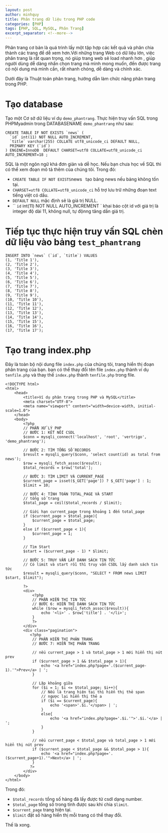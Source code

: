 ```yaml
---
layout: post
author: minhquy
title: Phân trang dữ liệu trong PHP code
categories: [PHP]
tags: [PHP, SQL, MySQL, Phân Trang]
excerpt_separator: <!--more-->
---
```


Phân trang cơ bản là quá trình lấy một tập hợp các kết quả và phân chia thành các trang để dễ xem hơn.Với những trang Web có dữ liệu lớn, việc phân trang là rất quan trọng, nó giúp trang web sẽ load nhanh hơn , giúp người dùng dễ dàng nhấn chọn trang mà mình mong muốn, đến được trang có nội dung mà mình cần, rất nhanh chóng, dễ dàng và chính xác.
<!--more-->

Dưới đây là Thuật toán phân trang, hướng dẫn làm chức năng phân trang trong PHP.
# Tạo database
Tạo một Cơ sở dữ liệu ví dụ `demo_phantrang`.
Thực hiện truy vấn SQL trong PHPMyadmin trong DATABASENAME `demo_phantrang` như sau:
```
CREATE TABLE IF NOT EXISTS `news` (
  `id` int(11) NOT NULL AUTO_INCREMENT,
  `title` varchar(255) COLLATE utf8_unicode_ci DEFAULT NULL,
  PRIMARY KEY (`id`)
) ENGINE=InnoDB  DEFAULT CHARSET=utf8 COLLATE=utf8_unicode_ci AUTO_INCREMENT=18 ;
```
SQL là một ngôn ngữ khá đơn giản và dễ học.
Nếu bạn chưa học về SQL thì có thể xem đoạn mô tả thêm của chúng tôi.
Trong đó:
- ` CREATE TABLE IF NOT EXISTS `news` ` tạo bảng news nếu bảng không tồn tại.
- ` CHARSET=utf8 COLLATE=utf8_unicode_ci ` hỗ trợ lưu trữ những đoạn text tiếng việt có dấu.
- ` DEFAULT NULL ` mặc định sẽ là giá trị NULL.
- `` `id` int(11) NOT NULL AUTO_INCREMENT ` khai báo cột id với giá trị là integer độ dài 11, không null, tự độnng tăng dần giá trị.
# Tiếp tục thực hiện truy vấn SQL chèn dữ liệu vào bảng `test_phantrang`
 ```
 INSERT INTO `news` (`id`, `title`) VALUES
(1, 'Title 1'),
(2, 'Title 2'),
(3, 'Title 3'),
(4, 'Title 4'),
(5, 'Title 5'),
(6, 'Title 6'),
(7, 'Title 7'),
(8, 'Title 8'),
(9, 'Title 9'),
(10, 'Title 10'),
(11, 'Title 11'),
(12, 'Title 12'),
(13, 'Title 13'),
(14, 'Title 14'),
(15, 'Title 15'),
(16, 'Title 16'),
(17, 'Title 17');
```

# Tạo trang index.php

Đây là toàn bộ nội dung file `index.php` của chúng tôi, trang hiển thị đoạn phân trang của bạn.
bạn có thể thay đổi tên file  `index.php` thành ví dụ `tenfile.php` và thay thế `index.php` thành `tenfile.php` trong file.
```
<!DOCTYPE html>
<html>
    <head>
        <title>Ví dụ phân trang trong PHP và MySQL</title>
        <meta charset="UTF-8">
        <meta name="viewport" content="width=device-width, initial-scale=1.0">
    </head>
    <body>
        <?php 
        // PHẦN XỬ LÝ PHP
        // BƯỚC 1: KẾT NỐI CSDL
        $conn = mysqli_connect('localhost', 'root', 'vertrigo', 'demo_phantrang');
 
        // BƯỚC 2: TÌM TỔNG SỐ RECORDS
        $result = mysqli_query($conn, 'select count(id) as total from news');
        $row = mysqli_fetch_assoc($result);
        $total_records = $row['total'];
 
        // BƯỚC 3: TÌM LIMIT VÀ CURRENT_PAGE
        $current_page = isset($_GET['page']) ? $_GET['page'] : 1;
        $limit = 10;
 
        // BƯỚC 4: TÍNH TOÁN TOTAL_PAGE VÀ START
        // tổng số trang
        $total_page = ceil($total_records / $limit);
 
        // Giới hạn current_page trong khoảng 1 đến total_page
        if ($current_page > $total_page){
            $current_page = $total_page;
        }
        else if ($current_page < 1){
            $current_page = 1;
        }
 
        // Tìm Start
        $start = ($current_page - 1) * $limit;
 
        // BƯỚC 5: TRUY VẤN LẤY DANH SÁCH TIN TỨC
        // Có limit và start rồi thì truy vấn CSDL lấy danh sách tin tức
        $result = mysqli_query($conn, "SELECT * FROM news LIMIT $start, $limit");
 
        ?>
        <div>
            <?php 
            // PHẦN HIỂN THỊ TIN TỨC
            // BƯỚC 6: HIỂN THỊ DANH SÁCH TIN TỨC
            while ($row = mysqli_fetch_assoc($result)){
                echo '<li>' . $row['title'] . '</li>';
            }
            ?>
        </div>
        <div class="pagination">
           <?php 
            // PHẦN HIỂN THỊ PHÂN TRANG
            // BƯỚC 7: HIỂN THỊ PHÂN TRANG
 
            // nếu current_page > 1 và total_page > 1 mới hiển thị nút prev
            if ($current_page > 1 && $total_page > 1){
                echo '<a href="index.php?page='.($current_page-1).'">Prev</a> | ';
            }
 
            // Lặp khoảng giữa
            for ($i = 1; $i <= $total_page; $i++){
                // Nếu là trang hiện tại thì hiển thị thẻ span
                // ngược lại hiển thị thẻ a
                if ($i == $current_page){
                    echo '<span>'.$i.'</span> | ';
                }
                else{
                    echo '<a href="index.php?page='.$i.'">'.$i.'</a> | ';
                }
            }
 
            // nếu current_page < $total_page và total_page > 1 mới hiển thị nút prev
            if ($current_page < $total_page && $total_page > 1){
                echo '<a href="index.php?page='.($current_page+1).'">Next</a> | ';
            }
           ?>
        </div>
    </body>
</html>
```
Trong đó:
- `$total_records` tổng số hàng đã lấy được từ csdl dạng number.
- `$total_page` tổng số trong tính được sau khi chia `$limit`.
- `$current_page` trang hiện tại.
- `$limit` đặt số hàng hiển thị mỗi trang có thể thay đổi.

Thế là xong.
